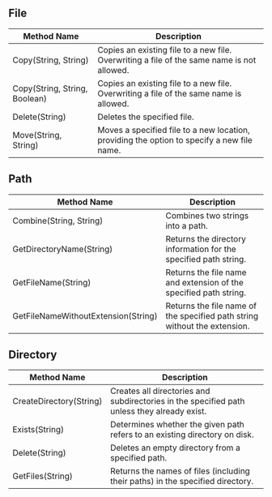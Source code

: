 ## File

| Method Name | Description |
| --- | --- |
| Copy(String, String) | Copies an existing file to a new file. Overwriting a file of the same name is not allowed. |
| Copy(String, String, Boolean) | Copies an existing file to a new file. Overwriting a file of the same name is allowed. |
| Delete(String) | Deletes the specified file. |
| Move(String, String) | Moves a specified file to a new location, providing the option to specify a new file name. |


## Path

| Method Name | Description |
| --- | --- |
| Combine(String, String) | Combines two strings into a path. |
| GetDirectoryName(String) | Returns the directory information for the specified path string. |
| GetFileName(String) | Returns the file name and extension of the specified path string. |
| GetFileNameWithoutExtension(String) | Returns the file name of the specified path string without the extension. |
<!--stackedit_data:
eyJoaXN0b3J5IjpbMzE1ODAyNDBdfQ==
-->
## Directory

| Method Name | Description |
| --- | --- |
| CreateDirectory(String) | Creates all directories and subdirectories in the specified path unless they already exist. |
| Exists(String) | Determines whether the given path refers to an existing directory on disk. |
| Delete(String) | Deletes an empty directory from a specified path. |
| GetFiles(String) | Returns the names of files (including their paths) in the specified directory. |
<!--stackedit_data:
eyJoaXN0b3J5IjpbLTE0NDM0NTIzMjZdfQ==
-->